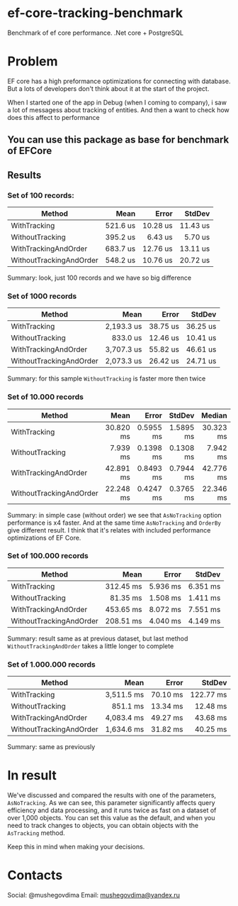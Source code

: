 # ef-core-tracking-benchmark
Benchmark of ef core performance. .Net core + PostgreSQL

# Problem
EF core has a high preformance optimizations for connecting with database.
But a lots of developers don't think about it at the start of the project.

When I started one of the app in Debug (when I coming to company), i saw a lot of messagess about tracking of entities.
And then a want to check how does this affect to performance

## You can use this package as base for benchmark of EFCore

## Results

### Set of 100 records:

| Method                  | Mean     | Error    | StdDev   |
|------------------------ |---------:|---------:|---------:|
| WithTracking            | 521.6 us | 10.28 us | 11.43 us |
| WithoutTracking         | 395.2 us |  6.43 us |  5.70 us |
| WithTrackingAndOrder    | 683.7 us | 12.76 us | 13.11 us |
| WithoutTrackingAndOrder | 548.2 us | 10.76 us | 20.72 us |
Summary: look, just 100 records and we have so big difference

### Set of 1000 records

| Method                  | Mean       | Error    | StdDev   |
|------------------------ |-----------:|---------:|---------:|
| WithTracking            | 2,193.3 us | 38.75 us | 36.25 us |
| WithoutTracking         |   833.0 us | 12.46 us | 10.41 us |
| WithTrackingAndOrder    | 3,707.3 us | 55.82 us | 46.61 us |
| WithoutTrackingAndOrder | 2,073.3 us | 26.42 us | 24.71 us |
Summary: for this sample `WithoutTracking` is faster more then twice 

### Set of 10.000 records

| Method                  | Mean      | Error     | StdDev    | Median    |
|------------------------ |----------:|----------:|----------:|----------:|
| WithTracking            | 30.820 ms | 0.5955 ms | 1.5895 ms | 30.323 ms |
| WithoutTracking         |  7.939 ms | 0.1398 ms | 0.1308 ms |  7.942 ms |
| WithTrackingAndOrder    | 42.891 ms | 0.8493 ms | 0.7944 ms | 42.776 ms |
| WithoutTrackingAndOrder | 22.248 ms | 0.4247 ms | 0.3765 ms | 22.346 ms |
Summary: in simple case (without order) we see that `AsNoTracking` option performance is x4 faster. And at the same time `AsNoTracking` and `OrderBy` give different result. I think that it's relates with included performance optimizations of EF Core.

### Set of 100.000 records


| Method                  | Mean      | Error    | StdDev   |
|------------------------ |----------:|---------:|---------:|
| WithTracking            | 312.45 ms | 5.936 ms | 6.351 ms |
| WithoutTracking         |  81.35 ms | 1.508 ms | 1.411 ms |
| WithTrackingAndOrder    | 453.65 ms | 8.072 ms | 7.551 ms |
| WithoutTrackingAndOrder | 208.51 ms | 4.040 ms | 4.149 ms |
Summary: result same as at previous dataset, but last method `WithoutTrackingAndOrder` takes a little longer to complete

### Set of 1.000.000 records

| Method                  | Mean       | Error    | StdDev    |
|------------------------ |-----------:|---------:|----------:|
| WithTracking            | 3,511.5 ms | 70.10 ms | 122.77 ms |
| WithoutTracking         |   851.1 ms | 13.34 ms |  12.48 ms |
| WithTrackingAndOrder    | 4,083.4 ms | 49.27 ms |  43.68 ms |
| WithoutTrackingAndOrder | 1,634.6 ms | 31.82 ms |  40.25 ms |
Summary: same as previously

# In result
We've discussed and compared the results with one of the parameters, `AsNoTracking`. As we can see, this parameter significantly affects query efficiency and data processing, and it runs twice as fast on a dataset of over 1,000 objects.
You can set this value as the default, and when you need to track changes to objects, you can obtain objects with the `AsTracking` method.

Keep this in mind when making your decisions.

# Contacts
Social: @mushegovdima
Email: mushegovdima@yandex.ru